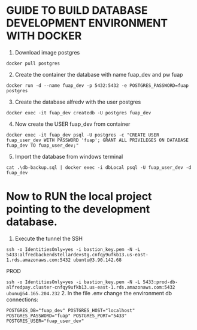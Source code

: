 
# GUIDE TO BUILD DATABASE DEVELOPMENT ENVIRONMENT WITH DOCKER

1. Download image postgres

`
docker pull postgres
`

2. Create the container the database with name fuap_dev and pw fuap

`
docker run -d --name fuap_dev -p 5432:5432 -e POSTGRES_PASSWORD=fuap postgres
`

3. Create the database alfredv with the user postgres

`
docker exec -it fuap_dev createdb -U postgres fuap_dev
`

4. Now create the USER fuap_dev from container

`
docker exec -it fuap_dev psql -U postgres -c "CREATE USER fuap_user_dev WITH PASSWORD 'fuap'; GRANT ALL PRIVILEGES ON DATABASE fuap_dev TO fuap_user_dev;"
`

5. Import the database from windows terminal

`
cat .\db-backup.sql | docker exec -i dbLocal psql -U fuap_user_dev -d fuap_dev
`

# Now to RUN the local project pointing to the development database.

1. Execute the tunnel the SSH

`
ssh -o IdentitiesOnly=yes -i bastion_key.pem -N -L 5433:alfredbackendstellardevstg.cnfqy9ufkb13.us-east-1.rds.amazonaws.com:5432 ubuntu@3.90.142.68
`

PROD


`
ssh -o IdentitiesOnly=yes -i bastion_key.pem -N -L 5433:prod-db-alfredpay.cluster-cnfqy9ufkb13.us-east-1.rds.amazonaws.com:5432 ubunu@54.165.204.232
`
2. In the file .env change the environment db connections:

`
POSTGRES_DB="fuap_dev"
POSTGRES_HOST="localhost"
POSTGRES_PASSWORD="fuap"
POSTGRES_PORT="5433"
POSTGRES_USER="fuap_user_dev"
`

